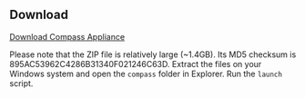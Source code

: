 <h2 id="download">Download</h2>
<a href="https://s3-us-west-1.amazonaws.com/compass-golden-image/compass.zip" class="btn btn-large btn-primary">Download Compass Appliance</a>


  Please note that the ZIP file is relatively large (~1.4GB). Its MD5 checksum is 895AC53962C4286B31340F021246C63D.
  Extract the files on your Windows system and open the `compass` folder in Explorer. Run the `launch` script.


